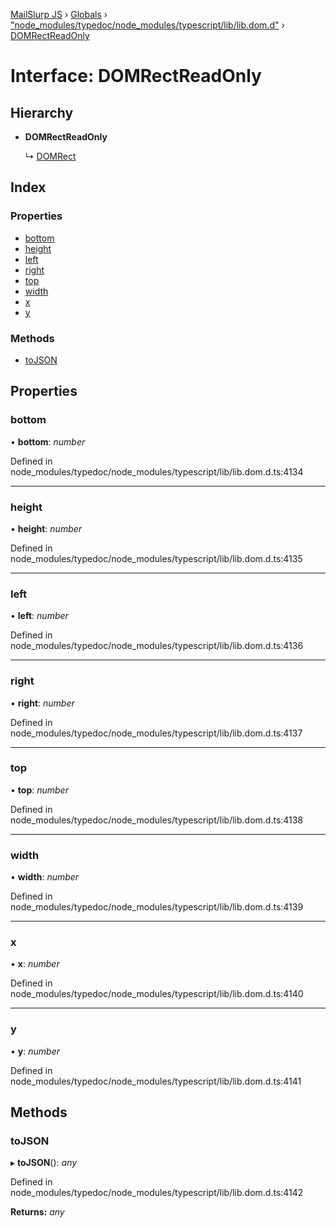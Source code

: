 [MailSlurp JS](../README.md) › [Globals](../globals.md) › ["node_modules/typedoc/node_modules/typescript/lib/lib.dom.d"](../modules/_node_modules_typedoc_node_modules_typescript_lib_lib_dom_d_.md) › [DOMRectReadOnly](_node_modules_typedoc_node_modules_typescript_lib_lib_dom_d_.domrectreadonly.md)

# Interface: DOMRectReadOnly

## Hierarchy

* **DOMRectReadOnly**

  ↳ [DOMRect](_node_modules_typedoc_node_modules_typescript_lib_lib_dom_d_.domrect.md)

## Index

### Properties

* [bottom](_node_modules_typedoc_node_modules_typescript_lib_lib_dom_d_.domrectreadonly.md#bottom)
* [height](_node_modules_typedoc_node_modules_typescript_lib_lib_dom_d_.domrectreadonly.md#height)
* [left](_node_modules_typedoc_node_modules_typescript_lib_lib_dom_d_.domrectreadonly.md#left)
* [right](_node_modules_typedoc_node_modules_typescript_lib_lib_dom_d_.domrectreadonly.md#right)
* [top](_node_modules_typedoc_node_modules_typescript_lib_lib_dom_d_.domrectreadonly.md#top)
* [width](_node_modules_typedoc_node_modules_typescript_lib_lib_dom_d_.domrectreadonly.md#width)
* [x](_node_modules_typedoc_node_modules_typescript_lib_lib_dom_d_.domrectreadonly.md#x)
* [y](_node_modules_typedoc_node_modules_typescript_lib_lib_dom_d_.domrectreadonly.md#y)

### Methods

* [toJSON](_node_modules_typedoc_node_modules_typescript_lib_lib_dom_d_.domrectreadonly.md#tojson)

## Properties

###  bottom

• **bottom**: *number*

Defined in node_modules/typedoc/node_modules/typescript/lib/lib.dom.d.ts:4134

___

###  height

• **height**: *number*

Defined in node_modules/typedoc/node_modules/typescript/lib/lib.dom.d.ts:4135

___

###  left

• **left**: *number*

Defined in node_modules/typedoc/node_modules/typescript/lib/lib.dom.d.ts:4136

___

###  right

• **right**: *number*

Defined in node_modules/typedoc/node_modules/typescript/lib/lib.dom.d.ts:4137

___

###  top

• **top**: *number*

Defined in node_modules/typedoc/node_modules/typescript/lib/lib.dom.d.ts:4138

___

###  width

• **width**: *number*

Defined in node_modules/typedoc/node_modules/typescript/lib/lib.dom.d.ts:4139

___

###  x

• **x**: *number*

Defined in node_modules/typedoc/node_modules/typescript/lib/lib.dom.d.ts:4140

___

###  y

• **y**: *number*

Defined in node_modules/typedoc/node_modules/typescript/lib/lib.dom.d.ts:4141

## Methods

###  toJSON

▸ **toJSON**(): *any*

Defined in node_modules/typedoc/node_modules/typescript/lib/lib.dom.d.ts:4142

**Returns:** *any*
